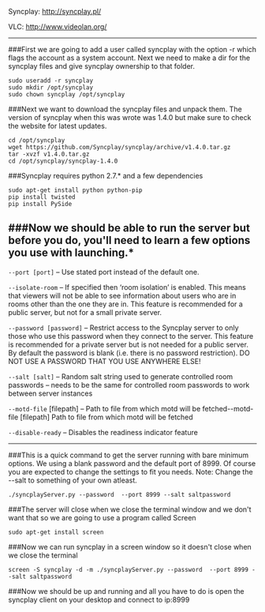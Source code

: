 Syncplay: http://syncplay.pl/

VLC: http://www.videolan.org/


-------

###First we are going to add a user called syncplay with the option -r which flags the account as a system account. Next we need to make a dir for the syncplay files and give syncplay ownership to that folder.

```
sudo useradd -r syncplay
sudo mkdir /opt/syncplay
sudo chown syncplay /opt/syncplay
```

###Next we want to download the syncplay files and unpack them. The version of syncplay when this was wrote was 1.4.0 but make sure to check the website for latest updates.
```
cd /opt/syncplay
wget https://github.com/Syncplay/syncplay/archive/v1.4.0.tar.gz
tar -xvzf v1.4.0.tar.gz
cd /opt/syncplay/syncplay-1.4.0
```

###Syncplay requires python 2.7.* and a few dependencies
```
sudo apt-get install python python-pip
pip install twisted
pip install PySide
```

###Now we should be able to run the server but before you do, you'll need to learn a few options you use with launching.*
--------
`--port [port]` – Use stated port instead of the default one.

`--isolate-room` – If specified then ‘room isolation’ is enabled. This means that viewers will not be able to see information about users who are in rooms other than the one they are in. This feature is recommended for a public server, but not for a small private server.

`--password [password]` – Restrict access to the Syncplay server to only those who use this password when they connect to the server. This feature is recommended for a private server but is not needed for a public server. By default the password is blank (i.e. there is no password restriction). DO NOT USE A PASSWORD THAT YOU USE ANYWHERE ELSE!

`--salt [salt]`  – Random salt string used to generate controlled room passwords – needs to be the same for controlled room passwords to work between server instances

`--motd-file` [filepath] – Path to file from which motd will be fetched--motd-file [filepath] Path to file from which motd will be fetched

`--disable-ready` – Disables the readiness indicator feature

--------

###This is a quick command to get the server running with bare minimum options. We using a blank password and the default port of 8999. Of course you are expected to change the settings to fit you needs. Note: Change the --salt to something of your own atleast.
```
./syncplayServer.py --password  --port 8999 --salt saltpassword

```

###The server will close when we close the terminal window and we don't want that so we are going to use a program called Screen
```
sudo apt-get install screen
```

###Now we can run syncplay in a screen window so it doesn't close when we close the terminal
```
screen -S syncplay -d -m ./syncplayServer.py --password  --port 8999 --salt saltpassword
```

###Now we should be up and running and all you have to do is open the syncplay client on your desktop and connect to ip:8999


